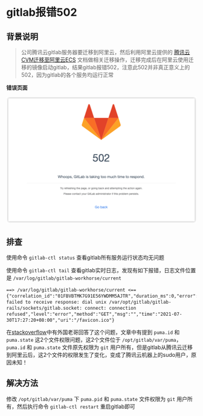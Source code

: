 # gitlab报错502

## 背景说明

> 公司腾讯云gitlab服务器要迁移到阿里云，然后利用阿里云提供的 [腾讯云CVM迁移至阿里云ECS](https://help.aliyun.com/document_detail/171194.html#section-tkm-ns6-1t0) 文档做相关迁移操作，迁移完成后在阿里云使用迁移的镜像启动gitlab，结果gitlab报错502，注意此502并非真正意义上的502，因为gitlab的各个服务均运行正常

**错误页面**

![iShot2021-07-30_17.37.45](https://raw.githubusercontent.com/pptfz/picgo-images/master/img/iShot2021-07-30_17.37.45.png)





## 排查

使用命令 `gitlab-ctl status` 查看gitlab所有服务运行状态均无问题

使用命令 `gitlab-ctl tail` 查看gitlab实时日志，发现有如下报错，日志文件位置是 `/var/log/gitlab/gitlab-workhorse/current` 

```shell
==> /var/log/gitlab/gitlab-workhorse/current <==
{"correlation_id":"01FBVBTMK7G91E56YWDMM5AJTR","duration_ms":0,"error":"badgateway: failed to receive response: dial unix /var/opt/gitlab/gitlab-rails/sockets/gitlab.socket: connect: connection refused","level":"error","method":"GET","msg":"","time":"2021-07-30T17:27:20+08:00","uri":"/favicon.ico"}
```

在[stackoverflow](https://stackoverflow.com/questions/64589918/gitlab-socket-connect-connection-refused)中有外国老哥回答了这个问题，文章中有提到 `puma.id` 和 `puma.state` 这2个文件权限问题，这2个文件位于 `/opt/gitlab/var/puma`， `puma.id` 和 `puma.state` 文件原先权限为 `git` 用户所有，但是gitlab从腾讯云迁移到阿里云后，这2个文件的权限发生了变化，变成了腾讯云机器上的sudo用户，原因未知！



## 解决方法

修改 `/opt/gitlab/var/puma` 下 `puma.pid` 和 `puma.state` 文件权限为 `git` 用户所有，然后执行命令 `gitlab-ctl restart` 重启gitlab即可

